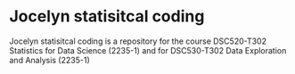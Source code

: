 # Jocelyn statisitcal coding
Jocelyn statisitcal coding is a repository for the course DSC520-T302 Statistics for Data Science (2235-1)
and for DSC530-T302 Data Exploration and Analysis (2235-1)
